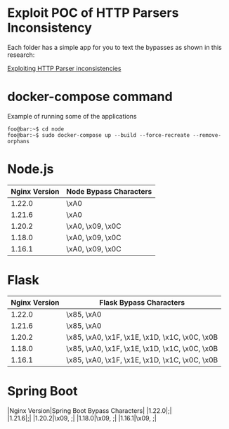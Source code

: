# Exploit POC of HTTP Parsers Inconsistency

Each folder has a simple app for you to text the bypasses as shown in this research: 

[Exploiting HTTP Parser inconsistencies](https://rafa.hashnode.dev/exploiting-http-parsers-inconsistencies)

# docker-compose command

Example of running some of the applications

```console
foo@bar:~$ cd node
foo@bar:~$ sudo docker-compose up --build --force-recreate --remove-orphans
```

# Node.js

|Nginx Version|Node Bypass Characters|
|---|---|
|1.22.0|\xA0|
|1.21.6|\xA0|
|1.20.2|\xA0, \x09, \x0C|
|1.18.0|\xA0, \x09, \x0C|
|1.16.1|\xA0, \x09, \x0C|

# Flask

|Nginx Version|Flask Bypass Characters|
|---|---|
|1.22.0|\x85, \xA0|
|1.21.6|\x85, \xA0|
|1.20.2|\x85, \xA0, \x1F, \x1E, \x1D, \x1C, \x0C, \x0B|
|1.18.0|\x85, \xA0, \x1F, \x1E, \x1D, \x1C, \x0C, \x0B|
|1.16.1|\x85, \xA0, \x1F, \x1E, \x1D, \x1C, \x0C, \x0B|

# Spring Boot
|Nginx Version|Spring Boot Bypass Characters|
|1.22.0|;|\
|1.21.6|;|
|1.20.2|\x09, ;|
|1.18.0|\x09, ;|
|1.16.1|\x09, ;|